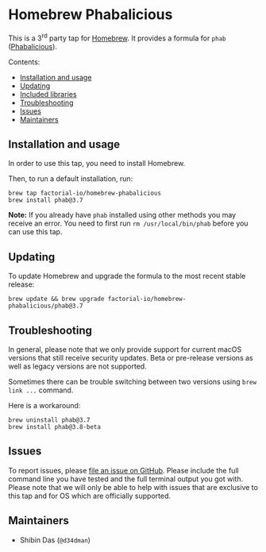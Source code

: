 # Homebrew Phabalicious

This is a 3<sup>rd</sup> party tap for [Homebrew](https://brew.sh/). It provides a formula for `phab` ([Phabalicious](https://docs.phab.io/)).

Contents:

- [Installation and usage](#installation-and-usage)
- [Updating](#updating)
- [Included libraries](#included-libraries)
- [Troubleshooting](#troubleshooting)
- [Issues](#issues)
- [Maintainers](#maintainers)

## Installation and usage

In order to use this tap, you need to install Homebrew.

Then, to run a default installation, run:

```
brew tap factorial-io/homebrew-phabalicious
brew install phab@3.7
```


**Note:** If you already have `phab` installed using other methods you may receive an error. You need to first run `rm /usr/local/bin/phab` before you can use this tap.


## Updating

To update Homebrew and upgrade the formula to the most recent stable release:

```
brew update && brew upgrade factorial-io/homebrew-phabalicious/phab@3.7
```


## Troubleshooting

In general, please note that we only provide support for current macOS versions that still receive security updates. Beta or pre-release versions as well as legacy versions are not supported.

Sometimes there can be trouble switching between two versions using `brew link ...` command. 

Here is a workaround:
```
brew uninstall phab@3.7
brew install phab@3.8-beta
```

## Issues

To report issues, please [file an issue on GitHub](https://github.com/factorial-io/homebrew-phabalicious/issues). Please include the full command line you have tested and the full terminal output you got with. Please note that we will only be able to help with issues that are exclusive to this tap and for OS which are officially supported.


## Maintainers

- Shibin Das (`@d34dman`)
